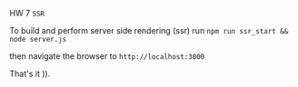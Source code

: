 HW 7 `SSR`

To build and perform server side rendering (ssr) run `npm run ssr_start && node server.js`

then navigate the browser to `http://localhost:3000`

That's it )).
